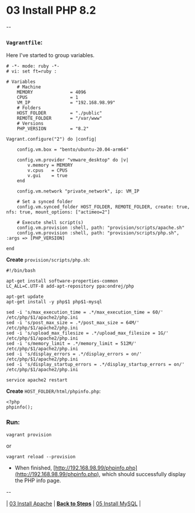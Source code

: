 # 03 Install PHP 8.2

--

### `Vagrantfile`:

Here I've started to group variables.

```
# -*- mode: ruby -*-
# vi: set ft=ruby :

# Variables
	# Machine
	MEMORY              = 4096
	CPUS                = 1
	VM_IP               = "192.168.98.99"
	# Folders
	HOST_FOLDER         = "./public"
	REMOTE_FOLDER       = "/var/www"
	# Versions
	PHP_VERSION         = "8.2"

Vagrant.configure("2") do |config|

	config.vm.box = "bento/ubuntu-20.04-arm64"

	config.vm.provider "vmware_desktop" do |v|
		v.memory = MEMORY
		v.cpus   = CPUS
		v.gui    = true
	end

	config.vm.network "private_network", ip: VM_IP

	# Set a synced folder
	config.vm.synced_folder HOST_FOLDER, REMOTE_FOLDER, create: true, nfs: true, mount_options: ["actimeo=2"]

	# Execute shell script(s)
	config.vm.provision :shell, path: "provision/scripts/apache.sh"
	config.vm.provision :shell, path: "provision/scripts/php.sh", :args => [PHP_VERSION]

end
```

**Create** `provision/scripts/php.sh`:

```
#!/bin/bash

apt-get install software-properties-common
LC_ALL=C.UTF-8 add-apt-repository ppa:ondrej/php

apt-get update
apt-get install -y php$1 php$1-mysql

sed -i 's/max_execution_time = .*/max_execution_time = 60/' /etc/php/$1/apache2/php.ini
sed -i 's/post_max_size = .*/post_max_size = 64M/' /etc/php/$1/apache2/php.ini
sed -i 's/upload_max_filesize = .*/upload_max_filesize = 1G/' /etc/php/$1/apache2/php.ini
sed -i 's/memory_limit = .*/memory_limit = 512M/' /etc/php/$1/apache2/php.ini
sed -i 's/display_errors = .*/display_errors = on/' /etc/php/$1/apache2/php.ini
sed -i 's/display_startup_errors = .*/display_startup_errors = on/' /etc/php/$1/apache2/php.ini

service apache2 restart
```

**Create** `HOST_FOLDER/html/phpinfo.php`:

```
<?php
phpinfo();
```

### Run:

```
vagrant provision
```

or

```
vagrant reload --provision
```

* When finished, [http://192.168.98.99/phpinfo.php](http://192.168.98.99/phpinfo.php), which should successfully display the PHP info page.

--

<!-- Install PHP 8.2 -->
| [03 Install Apache](./03_Install_Apache.md)
| [**Back to Steps**](../README.md)
| [05 Install MySQL](./05_Install_MySQL.md)
|
